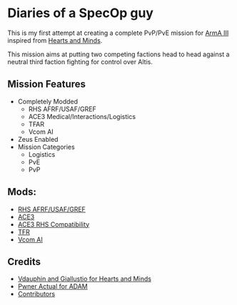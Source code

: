# Diaries of a SpecOp guy

This is my first attempt at creating a complete PvP/PvE mission for [ArmA III](https://arma3.com/) inspired from [Hearts and Minds](https://github.com/Vdauphin/HeartsAndMinds).

This mission aims at putting two competing factions head to head against a neutral third faction fighting for control over Altis.

## Mission Features
* Completely Modded
    * RHS AFRF/USAF/GREF
    * ACE3 Medical/Interactions/Logistics
    * TFAR
    * Vcom AI
* Zeus Enabled
* Mission Categories
    * Logistics
	* PvE
	* PvP

## Mods:
* [RHS AFRF/USAF/GREF](http://rhsmods.org/)
* [ACE3](https://ace3mod.com/)
* [ACE3 RHS Compatibility](http://www.armaholic.com/page.php?id=31281)
* [TFR](http://radio.task-force.ru/en/)
* [Vcom AI](https://steamcommunity.com/sharedfiles/filedetails/?id=721359761)

## Credits
- [Vdauphin and Giallustio for Hearts and Minds](https://github.com/Vdauphin/HeartsAndMinds)
- [Pwner Actual for ADAM](http://www.armaholic.com/page.php?id=29232)
- [Contributors](https://github.com/awesomestmaximus/DiariesOfSpecOp/graphs/contributors)
